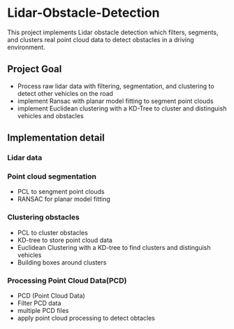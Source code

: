 # Lidar-Obstacle-Detection
This project implements Lidar obstacle detection which filters, segments, and clusters real point cloud data to detect obstacles in a driving environment.

## Project Goal
- Process raw lidar data with filtering, segmentation, and clustering to detect other vehicles on the road
- implement Ransac with planar model fitting to segment point clouds
- implement Euclidean clustering with a KD-Tree to cluster and distinguish vehicles and obstacles

## Implementation detail 
### Lidar data

### Point cloud segmentation
- PCL to sengment point clouds
- RANSAC for planar model fitting 

### Clustering obstacles
- PCL to cluster obstacles
- KD-tree to store point cloud data 
- Euclidean Clustering with a KD-tree to find clusters and distinguish vehicles
- Building boxes around clusters


### Processing Point Cloud Data(PCD) 
- PCD (Point Cloud Data) 
- Filter PCD data
- multiple PCD files 
- apply point cloud processing to detect obtacles 
